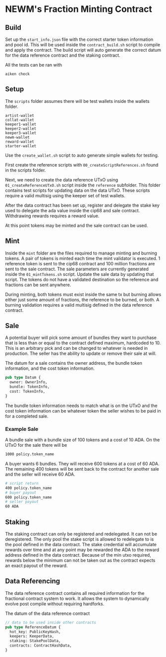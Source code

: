 # NEWM's Fraction Minting Contract

## Build

Set up the `start_info.json` file with the correct starter token information and pool id. This will be used inside the `contract_build.sh` script to compile and apply the contract. The build script will auto generate the correct datum for the data reference contract and the staking contract.

All the tests can be ran with 

```
aiken check
```

## Setup

The `scripts` folder assumes there will be test wallets inside the wallets folder.

```
artist-wallet
collat-wallet
keeper1-wallet
keeper2-wallet
keeper3-wallet
newm-wallet
reward-wallet
starter-wallet
```

Use the `create_wallet.sh` script to auto generate simple wallets for testing.

First create the reference scripts with `00_createScriptReferences.sh` found in the scripts folder.

Next, we need to create the data reference UTxO using `01_createReferenceUTxO.sh` script inside the `reference` subfolder. This folder contains test scripts for updating data on the data UTxO. These scripts require a valid multisig using the keeper set of test wallets.

After the data contract has been set up, register and delegate the stake key used to delegate the ada value inside the cip68 and sale contract. Withdrawing rewards requires a reward value.

At this point tokens may be minted and the sale contract can be used.

## Mint

Inside the `mint` folder are the files required to manage minting and burning tokens. A pair of tokens is minted each time the mint validator is executed. 1 reference token is sent to the cip68 contract and 100 million fractions are sent to the sale contract. The sale parameters are currently generated inside the `01_mintTokens.sh` script. Update the sale data by updating that script. The tokens do not have a validated destination so the reference and fractions can be sent anywhere.

During minting, both tokens must exist inside the same tx but burning allows either just some amount of fractions, the reference to be burned, or both. A burning validation requires a valid multisig defined in the data reference contract.

## Sale

A potential buyer will pick some amount of bundles they want to purchase that is less than or equal to the contract defined maximum, hardcoded to 10. This is an arbitrary pick and can be changed to whatever is needed in production. The seller has the ability to update or remove their sale at will.

The datum for a sale contains the owner address, the bundle token information, and the cost token information.

```rust
pub type Datum {
  owner: OwnerInfo,
  bundle: TokenInfo,
  cost: TokenInfo,
}
```

The bundle token information needs to match what is on the UTxO and the cost token information can be whatever token the seller wishes to be paid in for a completed sale.

### Example Sale
A bundle sale with a bundle size of 100 tokens and a cost of 10 ADA. On the UTxO for the sale there will be

```bash
1000 policy.token_name
```

A buyer wants 6 bundles. They will receive 600 tokens at a cost of 60 ADA. The remaining 400 tokens will be sent back to the contract for another sale and the seller will receive 60 ADA.

```bash
# script return
400 policy.token_name
# buyer payout
600 policy.token_name
# seller payout
60 ADA
```

## Staking

The staking contract can only be registered and redelegated. It can not be deregistered. The only pool the stake script is allowed to redelegate to is the pool defined in the data contract. The stake credential will accumulate rewards over time and at any point may be rewarded the ADA to the reward address defined in the data contract. Because of the min utxo required, rewards below the minimum can not be taken out as the contract expects an exact payout of the reward.

## Data Referencing

The data reference contract contains all required information for the fractional contract system to work. It allows the system to dynamically evolve post compile without requiring hardforks.

The datum of the data reference contract

```rust
// data to be used inside other contracts
pub type ReferenceDatum {
  hot_key: PublicKeyHash,
  keepers: KeeperData,
  staking: StakePoolData,
  contracts: ContractHashData,
}
```

